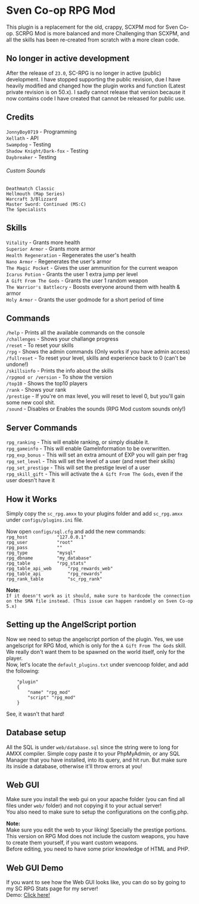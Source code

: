 # Sven Co-op RPG Mod

This plugin is a replacement for the old, crappy, SCXPM mod for Sven Co-op. SCRPG Mod is more balanced and more Challenging than SCXPM, and all the skills has been re-created from scratch with a more clean code.


No longer in active development
-----------
After the release of `23.0`, SC-RPG is no longer in active (public) development. I have stopped supporting the public revision, due I have heavily modified and changed how the plugin works and function (Latest private revision is on 50.x). I sadly cannot release that version because it now contains code I have created that cannot be released for public use.


Credits
-----------

`JonnyBoy0719` - Programming  
`Xellath` - API  
`Swampdog` - Testing  
`Shadow Knight/Dark-fox` - Testing  
`Daybreaker` - Testing  

###### Custom Sounds
`Deathmatch Classic`  
`Hellmouth (Map Series)`  
`Warcraft 3/Blizzard`  
`Master Sword: Continued (MS:C)`  
`The Specialists`  


Skills
-----------

`Vitality` - Grants more health  
`Superior Armor` - Grants more armor  
`Health Regeneration` - Regenerates the user's health  
`Nano Armor` - Regenerates the user's armor  
`The Magic Pocket` - Gives the user ammunition for the current weapon  
`Icarus Potion` - Grants the user 1 extra jump per level  
`A Gift From The Gods` - Grants the user 1 random weapon  
`The Warrior's Battlecry` - Boosts everyone around them with health & armor  
`Holy Armor` - Grants the user godmode for a short period of time  


Commands
-----------

`/help` - Prints all the available commands on the console  
`/challenges` - Shows your challange progress  
`/reset` - To reset your skills  
`/rpg` - Shows the admin commands (Only works if you have admin access)  
`/fullreset` - To reset your level, skills and experience back to 0 (can't be undone!)  
`/skillsinfo` - Prints the info about the skills  
`/rpgmod or /version` - To show the version  
`/top10` - Shows the top10 players  
`/rank` - Shows your rank  
`/prestige` - If you're on max level, you will reset to level 0, but you'll gain some new cool shit.  
`/sound` - Disables or Enables the sounds (RPG Mod custom sounds only!)  


Server Commands
-----------

`rpg_ranking` - This will enable ranking, or simply disable it.  
`rpg_gameinfo` - This will enable GameInformation to be overwritten.  
`rpg_exp_bonus` - This will set an extra amount of EXP you will gain per frag  
`rpg_set_level` - This will set the level of a user (and reset their skills)  
`rpg_set_prestige` - This will set the prestige level of a user  
`rpg_skill_gift` - This will activate the `A Gift From The Gods`, even if the user doesn't have it  


How it Works
-----------

Simply copy the `sc_rpg.amxx` to your plugins folder and add `sc_rpg.amxx` under `configs/plugins.ini` file.  

Now open `configs/sql.cfg` and add the new commands:  
`rpg_host			"127.0.0.1"`  
`rpg_user			"root"`  
`rpg_pass			""`  
`rpg_type			"mysql"`  
`rpg_dbname			"my_database"`  
`rpg_table			"rpg_stats"`  
`rpg_table_api_web		"rpg_rewards_web"`  
`rpg_table_api			"rpg_rewards"`  
`rpg_rank_table			"sc_rpg_rank"`  


**Note:**  
`If it doesn't work as it should, make sure to hardcode the connection on the SMA file instead. (This issue can happen randomly on Sven Co-op 5.x)`


Setting up the AngelScript portion
-----------

Now we need to setup the angelscript portion of the plugin. Yes, we use angelscript for RPG Mod, which is only for the `A Gift From The Gods` skill. We really don't want them to be spawned on the world itself, only for the player.  
Now, let's locate the `default_plugins.txt` under svencoop folder, and add the following: 
```
	"plugin"
	{
		"name" "rpg_mod"
		"script" "rpg_mod"
	}
```
   
See, it wasn't that hard!


Database setup
-----------

All the SQL is under `web/database.sql` since the string were to long for AMXX compiler. Simple copy paste it to your PhpMyAdmin, 
or any SQL Manager that you have installed, into its query, and hit run. But make sure its inside a database, otherwise it'll throw errors at you!


Web GUI
-----------

Make sure you install the web gui on your apache folder (you can find all files under `web/` folder) and not copying it to your actual server!  
You also need to make sure to setup the configurations on the config.php.  

**Note:**  
Make sure you edit the web to your liking! Specially the prestige portions. This version on RPG Mod does not include the custom weapons, you have to create them yourself, if you want custom weapons.  
Before editing, you need to have some prior knowledge of HTML and PHP.


Web GUI Demo
-----------

If you want to see how the Web GUI looks like, you can do so by going to my SC RPG Stats page for my server!  
Demo: [Click here!](http://theafterlife.dk/sc_rpg/)
